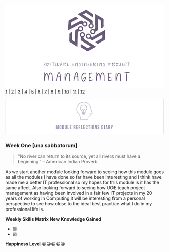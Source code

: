 ![Logo](Images/Logo.png)
[1](/MyPortfolio/SEPM/Unit01.html) | [2](/MyPortfolio/SEPM/Unit02.html) | [3](/MyPortfolio/SEPM/Unit03.html) | [4](/MyPortfolio/SEPM/Unit04.html) | [5](/MyPortfolio/SEPM/Unit05.html) | [6](/MyPortfolio/SEPM/Unit06.html) | [7](/MyPortfolio/SEPM/Unit07.html) | [8](/MyPortfolio/SEPM/Unit08.html) | [9](/MyPortfolio/SEPM/Unit09.html) | [10](/MyPortfolio/SEPM/Unit10.html) | [11](/MyPortfolio/SEPM/Unit11.html) | [12](/MyPortfolio/SEPM/Unit12.html)

![Logo](Images/Diary.png)
### Week One [una sabbatorum]

>"No river can return to its source, yet all rivers must have a beginning.” – American Indian Proverb

As we start another module looking forward to seeing how this module goes as all the modules I have done so far have been interesting and I think have made me a better IT professional so my hopes for this module is it has the same affect. Also looking forward to seeing how UOE teach project management as having been involved in a fair few IT projects in my 20 years of working in Computing it will be interesting from a personal perspective to see how close to the ideal best practice what I do in my professional life is.  

**Weekly Skills Matrix New Knowledge Gained**

- [x] 
- [x] 

**Happiness Level**
😀😀😀😀😀
